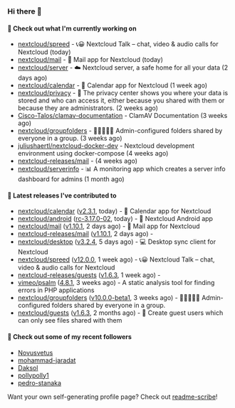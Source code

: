 ### Hi there 👋

#### 👷 Check out what I'm currently working on

- [nextcloud/spreed](https://github.com/nextcloud/spreed) - 📞😀 Nextcloud Talk – chat, video &amp; audio calls for Nextcloud (today)
- [nextcloud/mail](https://github.com/nextcloud/mail) - 💌 Mail app for Nextcloud (today)
- [nextcloud/server](https://github.com/nextcloud/server) - ☁️ Nextcloud server, a safe home for all your data (2 days ago)
- [nextcloud/calendar](https://github.com/nextcloud/calendar) - 📆 Calendar app for Nextcloud (1 week ago)
- [nextcloud/privacy](https://github.com/nextcloud/privacy) - 🔑 The privacy center shows you where your data is stored and who can access it, either because you shared with them or because they are administrators. (2 weeks ago)
- [Cisco-Talos/clamav-documentation](https://github.com/Cisco-Talos/clamav-documentation) - ClamAV Documentation (3 weeks ago)
- [nextcloud/groupfolders](https://github.com/nextcloud/groupfolders) - 📁👩‍👩‍👧‍👦 Admin-configured folders shared by everyone in a group. (3 weeks ago)
- [juliushaertl/nextcloud-docker-dev](https://github.com/juliushaertl/nextcloud-docker-dev) - Nextcloud development environment using docker-compose (4 weeks ago)
- [nextcloud-releases/mail](https://github.com/nextcloud-releases/mail) -  (4 weeks ago)
- [nextcloud/serverinfo](https://github.com/nextcloud/serverinfo) - 📊 A monitoring app which creates a server info dashboard for admins (1 month ago)

#### 🔭 Latest releases I've contributed to

- [nextcloud/calendar](https://github.com/nextcloud/calendar) ([v2.3.1](https://github.com/nextcloud/calendar/releases/tag/v2.3.1), today) - 📆 Calendar app for Nextcloud
- [nextcloud/android](https://github.com/nextcloud/android) ([rc-3.17.0-02](https://github.com/nextcloud/android/releases/tag/rc-3.17.0-02), today) - 📱 Nextcloud Android app
- [nextcloud/mail](https://github.com/nextcloud/mail) ([v1.10.1](https://github.com/nextcloud/mail/releases/tag/v1.10.1), 2 days ago) - 💌 Mail app for Nextcloud
- [nextcloud-releases/mail](https://github.com/nextcloud-releases/mail) ([v1.10.1](https://github.com/nextcloud-releases/mail/releases/tag/v1.10.1), 2 days ago) - 
- [nextcloud/desktop](https://github.com/nextcloud/desktop) ([v3.2.4](https://github.com/nextcloud/desktop/releases/tag/v3.2.4), 5 days ago) - 💻 Desktop sync client for Nextcloud
- [nextcloud/spreed](https://github.com/nextcloud/spreed) ([v12.0.0](https://github.com/nextcloud/spreed/releases/tag/v12.0.0), 1 week ago) - 📞😀 Nextcloud Talk – chat, video &amp; audio calls for Nextcloud
- [nextcloud-releases/guests](https://github.com/nextcloud-releases/guests) ([v1.6.3](https://github.com/nextcloud-releases/guests/releases/tag/v1.6.3), 1 week ago) - 
- [vimeo/psalm](https://github.com/vimeo/psalm) ([4.8.1](https://github.com/vimeo/psalm/releases/tag/4.8.1), 3 weeks ago) - A static analysis tool for finding errors in PHP applications
- [nextcloud/groupfolders](https://github.com/nextcloud/groupfolders) ([v10.0.0-beta1](https://github.com/nextcloud/groupfolders/releases/tag/v10.0.0-beta1), 3 weeks ago) - 📁👩‍👩‍👧‍👦 Admin-configured folders shared by everyone in a group.
- [nextcloud/guests](https://github.com/nextcloud/guests) ([v1.6.3](https://github.com/nextcloud/guests/releases/tag/v1.6.3), 2 months ago) - 🙈 Create guest users which can only see files shared with them

#### 👯 Check out some of my recent followers

- [Novusvetus](https://github.com/Novusvetus)
- [mohammad-jaradat](https://github.com/mohammad-jaradat)
- [Daksol](https://github.com/Daksol)
- [pollypolly1](https://github.com/pollypolly1)
- [pedro-stanaka](https://github.com/pedro-stanaka)

Want your own self-generating profile page? Check out [readme-scribe](https://github.com/muesli/readme-scribe)!
